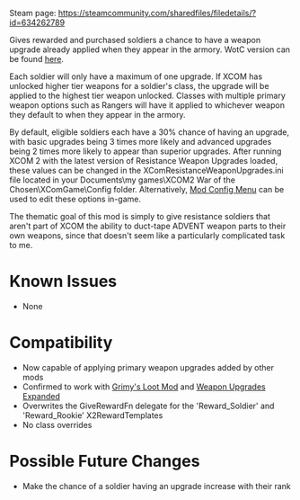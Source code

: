 ﻿Steam page: https://steamcommunity.com/sharedfiles/filedetails/?id=634262789

Gives rewarded and purchased soldiers a chance to have a weapon upgrade already applied when they appear in the armory. WotC version can be found [here](https://steamcommunity.com/sharedfiles/filedetails/?id=1161829397).

Each soldier will only have a maximum of one upgrade. If XCOM has unlocked higher tier weapons for a soldier's class, the upgrade will be applied to the highest tier weapon unlocked. Classes with multiple primary weapon options such as Rangers will have it applied to whichever weapon they default to when they appear in the armory.

By default, eligible soldiers each have a 30% chance of having an upgrade, with basic upgrades being 3 times more likely and advanced upgrades being 2 times more likely to appear than superior upgrades. After running XCOM 2 with the latest version of Resistance Weapon Upgrades loaded, these values can be changed in the XComResistanceWeaponUpgrades.ini file located in your Documents\my games\XCOM2 War of the Chosen\XComGame\Config folder. Alternatively, [Mod Config Menu](https://steamcommunity.com/sharedfiles/filedetails/?id=1122831824) can be used to edit these options in-game.

The thematic goal of this mod is simply to give resistance soldiers that aren't part of XCOM the ability to duct-tape ADVENT weapon parts to their own weapons, since that doesn't seem like a particularly complicated task to me.

# Known Issues
* None

# Compatibility
* Now capable of applying primary weapon upgrades added by other mods
* Confirmed to work with [Grimy's Loot Mod](https://steamcommunity.com/sharedfiles/filedetails/?id=650277509) and [Weapon Upgrades Expanded](https://steamcommunity.com/sharedfiles/filedetails/?id=817029514)
* Overwrites the GiveRewardFn delegate for the 'Reward_Soldier' and 'Reward_Rookie' X2RewardTemplates
* No class overrides

# Possible Future Changes
* Make the chance of a soldier having an upgrade increase with their rank